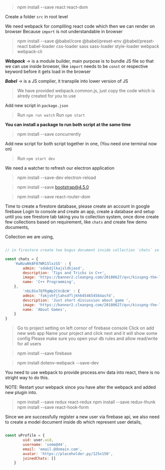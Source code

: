 > npm install --save react react-dom

Create a folder `src` in root level

We need webpack for compliling react code which then we can render on browser
Because `import` is not understandable in browser

> npm install --save @babel/core @babel/preset-env @babel/preset-react babel-loader css-loader sass sass-loader style-loader webpack webpack-cli

***Webpack*** -> is a module builder, main purpose is to bundle JS file so that we can use inside browser, like `import` needs to be `const` or respective keyword before it gets load in the browser

***Babel*** -> is a JS complier, it transpile into lower version of JS

> We have provided webpack.common.js, just copy the code which is alredy created for you to use

Add new script in `package.json`

> Run `npm run watch`
> Run `npm start`

**You can install a package to run both script at the same time**

> npm install --save concurrently

Add new script for both script together in one, (You need one terminal now on)

> Run `npm start dev`

We need a watcher to refresh our electron application

> npm install --save-dev electron-reload

> npm install --save bootstrap@4.5.0

> npm install --save react-router-dom

Time to create a firestore database, please create an account in google firebase
Login to console and create an app, create a database and setup until you see firestore tab taking you to collection system, once done create few collections based on requirement, like `chats` and create few demo documents,

Collection we are using,

```javascript

// in firestore create two bogus document inside collection `chats` so that you can fetch something in the first place to see if connection is correct or not

const chats = {
    'KwNzwNk8F07WR1SlxzS5' : {
        admin: 'sdakdjlkajsldkjasd',
        description: 'Tips and Tricks in C++',
        image: 'https://banner2.cleanpng.com/20180627/qvc/kisspng-the-legend-of-zelda-majora-s-mask-discord-compute-discord-icon-5b3371b7b55eb4.6840271215300981037429.jpg',
        name: 'C++ Programming',
    },
        'nbL01o7QfRgWp2CVcBcW' : {
        admin: 'fakjshfjlahsdfljkh6454654564asfd',
        description: 'Just short discussion about game ',
        image: 'https://banner2.cleanpng.com/20180627/qvc/kisspng-the-legend-of-zelda-majora-s-mask-discord-compute-discord-icon-5b3371b7b55eb4.6840271215300981037429.jpg',
        name: 'About Games',
    }
}

```

> Go to project setting on left cornor of firebase console
> Click on add new web app
> Name your project and click next and it will show some config
> Please make sure you open your db rules and allow read/write for all users

> npm install --save firebase

> npm install dotenv-webpack --save-dev

You need to use webpack to provide process.env data into react, there is no stright way to do this.

NOTE: Restart your webpack since you have alter the webpack and added new plugin into.

> npm install --save redux react-redux
> npm install --save redux-thunk
> npm install --save react-hook-form

Since we are successfully register a new user via firebase api, we also need to create a model document inside db which represent user details,

```javascript

const uProfile = {
        uid: user.uid, 
        username: 'some@44', 
        email: 'email.@domain.com', 
        avatar: 'https://placeholder.py/125x150',
        joinedChats: []
    }

```